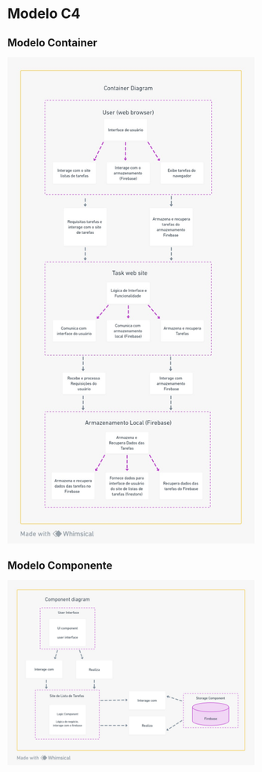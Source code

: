 
# Modelo C4

## Modelo Container

![container](container.png)

## Modelo Componente

![component](component.png)
